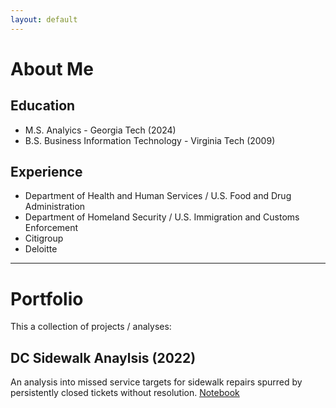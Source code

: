 ```yaml
---
layout: default
---
```


# About Me

## Education
* M.S. Analyics - Georgia Tech (2024)
* B.S. Business Information Technology - Virginia Tech (2009)

## Experience
* Department of Health and Human Services / U.S. Food and Drug Administration
* Department of Homeland Security / U.S. Immigration and Customs Enforcement
* Citigroup
* Deloitte

* * *

# Portfolio

This a collection of projects / analyses:

## DC Sidewalk Anaylsis (2022)
An analysis into missed service targets for sidewalk repairs spurred by persistently closed tickets without resolution.
[Notebook](https://github.com/bharatbk/dc_sidewalk_analysis/blob/main/Increasing%20Resources%20for%20Sidewalk%20Repair%20Public.ipynb)

